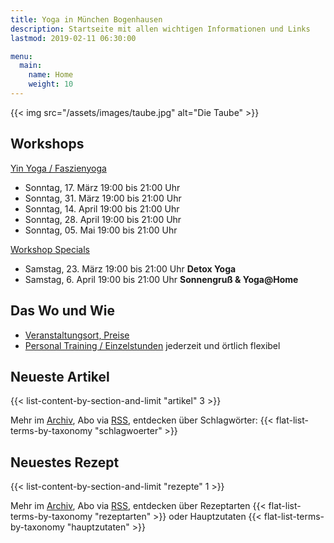```yaml
---
title: Yoga in München Bogenhausen
description: Startseite mit allen wichtigen Informationen und Links
lastmod: 2019-02-11 06:30:00

menu:
  main:
    name: Home
    weight: 10
---
```

{{< img src="/assets/images/taube.jpg" alt="Die Taube" >}}


## Workshops

[Yin Yoga / Faszienyoga][7]

- Sonntag, 17. März 19:00 bis 21:00 Uhr
- Sonntag, 31. März 19:00 bis 21:00 Uhr
- Sonntag, 14. April 19:00 bis 21:00 Uhr
- Sonntag, 28. April 19:00 bis 21:00 Uhr
- Sonntag, 05. Mai 19:00 bis 21:00 Uhr

[Workshop Specials][8]

- Samstag, 23. März 19:00 bis 21:00 Uhr **Detox Yoga**
- Samstag, 6. April 19:00 bis 21:00 Uhr **Sonnengruß & Yoga@Home**




[2]: /kurse/#yinyoga
[3]: /kurse/#rueckenyoga


[6]: /workshops/#rueckenyogaworkshop
[7]: /workshops/#yinyogaworkshop
[8]: /workshops/#workshopspecials


## Das Wo und Wie

- [Veranstaltungsort, Preise][9]
- [Personal Training / Einzelstunden][1] jederzeit und örtlich flexibel

[9]: /workshops/#konditionen
[1]: /personal-training


## Neueste Artikel

{{< list-content-by-section-and-limit "artikel" 3 >}}

Mehr im [Archiv][10], Abo via [RSS][11], entdecken über Schlagwörter: {{< flat-list-terms-by-taxonomy "schlagwoerter" >}}

[10]: /artikel/
[11]: /artikel/index.xml


## Neuestes Rezept

{{< list-content-by-section-and-limit "rezepte" 1 >}}

Mehr im [Archiv][12], Abo via [RSS][13], entdecken über Rezeptarten {{< flat-list-terms-by-taxonomy "rezeptarten" >}} oder Hauptzutaten {{< flat-list-terms-by-taxonomy "hauptzutaten" >}}

[12]: /rezepte/
[13]: /rezepte/index.xml
